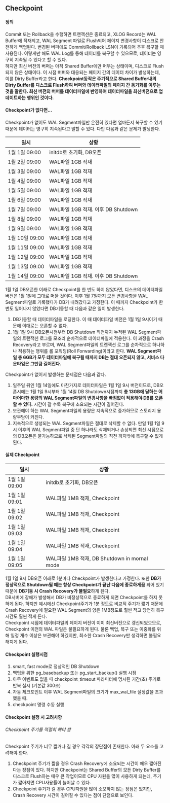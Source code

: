 ## Checkpoint

#### 정의
Commit 또는 Rollback을 수행하면 트랜잭션은 종료되고, XLOG Record는 WAL Buffer에 적재되고, WAL Segment 파일로 Flush되어 페이지 변경사항이 디스크로 안전하게 백업된다. 변경된 버퍼에도 Commit/Rollback LSN이 기록되어 추후 복구할 때 사용된다. 이렇게만 해도 WAL Log를 통해 데이터를 복구할 수 있으므로, 데이터는 영구히 지속될 수 있다고 할 수 있다.      
하지만 최신 버전의 버퍼는 아직 Shared Buffer에만 머무는 상태이며, 디스크로 Flush되지 않은 상태이다. 이 시점 버퍼와 대응되는 페이지 간의 데이터 차이가 발생하는데, 이를 Dirty Buffer라고 한다. **Checkpoint동작은 주기적으로 Shared Buffer내의 Dirty Buffer를 디스크로 Flush하여 버퍼와 데이터파일의 페이지 간 동기화를 이루는 것을 말한다. 최신 버전의 버퍼를 데이터파일에 반영하여 데이터파일을 최신버전으로 업데이트하는 행위인 것이다.**

#### Checkpoint가 없다면...
Checkpoint가 없어도 WAL Segment파일만 온전히 있다면 얼마든지 복구할 수 있기 때문에 데이터는 영구히 지속된다고 말할 수 있다. 다만 다음과 같은 문제가 발생한다.

| 일시 | 상황 |
| --- | --- |
| 1월 1일 09:00 | initdb로 초기화, DB오픈 | 
| 1월 2일 09:00 | WAL파일 1GB 적재 | 
| 1월 3일 09:00 | WAL파일 1GB 적재 | 
| 1월 4일 09:00 | WAL파일 1GB 적재 | 
| 1월 5일 09:00 | WAL파일 1GB 적재 | 
| 1월 6일 09:00 | WAL파일 1GB 적재 | 
| 1월 7일 09:00 | WAL파일 1GB 적재. 이후 DB Shutdown |
| 1월 8일 09:00 | WAL파일 1GB 적재 | 
| 1월 9일 09:00 | WAL파일 1GB 적재 | 
| 1월 10일 09:00 | WAL파일 1GB 적재 | 
| 1월 11일 09:00 | WAL파일 1GB 적재 | 
| 1월 12일 09:00 | WAL파일 1GB 적재 | 
| 1월 13일 09:00 | WAL파일 1GB 적재 | 
| 1월 14일 09:00 | WAL파일 1GB 적재. 이후 DB Shutdown | 

1월 1일 DB오픈한 이래로 Checkpoint를 한 번도 하지 않았다면, 디스크의 데이터파일 버전은 1월 1일에 그대로 머물 것이다. 이후 1월 7일까지 모든 변경사항을 WAL Segment파일로 기록했다가 DB가 내려갔다고 가정한다. 이 때까지 Checkpoint가 한 번도 일어나지 않았다면 DB기동할 때 다음과 같은 일이 발생한다.    
1. DB기동할 때 데이터파일을 로딩한다. 이 때 데이터파일 버전은 1월 1일 9시이기 때문에 이대로는 오픈할 수 없다.
2. 1월 1일 9시 DB오픈시점부터 DB Shutdown 직전까지 누적된 WAL Segment파일의 트랜잭션 로그를 모조리 순차적으로 데이터파일에 적용한다. 이 과정을 Crash Recovery라고 부르며, WAL Segment파일의 트랜잭션 로그를 순차적으로 하나하나 적용하는 행위를 롤 포워딩(Roll Forwarding)이라고 한다. **WAL Segment파일 총 6GB가 모두 데이터파일에 복구될 때까지 DB는 절대 오픈되지 않고, 서비스 다운타임은 그만큼 길어진다.**

Checkpoint가 없어서 발생하는 문제점은 다음과 같다.
1. 일주일 뒤인 1월 14일에도 마찬가지로 데이터파일은 1월 1일 9시 버전이므로, DB오픈시에는 1월 1일 9시부터 1월 14일 DB Shutdown시점까지 **총 13GB에 달하는 어마어마한 용량의 WAL Segment파일의 변경사항을 빠짐없이 적용해야 DB를 오픈할 수 있다.** 시간이 갈 수록 복구에 소요되는 시간이 길어진다.        
2. 보관해야 하는 WAL Segment파일의 용량은 지속적으로 증가하므로 스토리지 용량부담이 커진다.
3. 지속적으로 생성되는 WAL Segment파일은 절대로 삭제할 수 없다. 만일 1월 1일 9시 이후의 WAL Segment파일 중 단 하나라도 삭제되거나 손상되면 최신 시점으로의 DB오픈은 불가능하므로 삭제된 Segment파일의 직전 까지밖에 복구할 수 없게 된다.
  
#### 실제 Checkpoint
| 일시 | 상황 |
| --- | --- |
| 1월 1일 09:00 | initdb로 초기화, DB오픈 | 
| 1월 1일 09:01 | WAL파일 1MB 적재, Checkpoint | 
| 1월 1일 09:02 | WAL파일 1MB 적재, Checkpoint | 
| 1월 1일 09:03 | WAL파일 1MB 적재, Checkpoint | 
| 1월 1일 09:04 | WAL파일 1MB 적재, Checkpoint | 
| 1월 1일 09:05 | WAL파일 1MB 적재, DB Shutdown in mornal mode | 

1월 1일 9시 DB오픈 이래로 1분마다 Checkpoint가 발생한다고 가정한다. 또한 **DB가 정상적으로 Shutdown될 때는 항상 Checkpoint가 끝난 다음에 종료하게끔** 되어 있기 때문에 **DB기동 시 Crash Recovery가 불필요**하게 된다.      
DB서버에 장애가 발생해서 DB가 비정상적으로 종료하게 되면 Checkpoint를 하지 못하게 된다. 하지만 예시에선 Checkpoint주기가 1분 정도로 비교적 주기가 짧기 때문에 Crash Recovery에 필요한 WAL Segment의 양은 1MB정도로 훨씬 적고 당연히 복구시간도 훨씬 적게 든다.        
Checkpoint 시점에 데이터파일의 페이지 버전이 이미 최신버전으로 갱신되었으므로, Checkpoint 이전의 WAL 파일은 불필요하게 된다. 물론 백업, 복구 또는 이중화를 위해 일정 개수 이상은 보관해야 하겠지만, 최소한 Crash Recovery만 생각하면 불필요해지게 된다.

#### Checkpoint 실행시점
1. smart, fast mode로 정상적인 DB Shutdown
2. 백업을 위한 pg_basebackup 또는 pg_start_backup() 실행 시점
3. 아무 이벤트도 없을 때 checkpoint_timeout 파라미터에 명시된 기간(초) 주기로 반복 실시 (기본값 300초)
4. 자동 체크포인트 이후 WAL Segment파일의 크기가 max_wal_file 설정값을 초과했을 때.
5. checkpoint 명령 수동 실행

#### Checkpoint 설정 시 고려사항
###### Checkpoint 주기를 적절히 해야 함
Checkpoint 주기가 너무 짧거나 길 경우 각각의 장단점이 존재한다. 아래 두 요소를 고려해야 한다.
1. Checkpoint 주기가 짧을 경우 Crash Recovery에 소요되는 시간이 매우 짧아진다는 장점이 있다. 하지만 Checkpoint는 Shared Buffer의 모든 Dirty Buffer를 디스크로 Flush하는 매우 큰 작업이므로 CPU 자원을 많이 사용하게 되는데, 주기가 짧아지면 CPU사용률이 늘어날 수 있다.
2. Checkpoint 주기가 길 경우 CPU자원을 많이 소모하지 않는 장점은 있지만, Crash Recovery 시간이 길어질 수 있다는 점이 단점으로 보인다.
